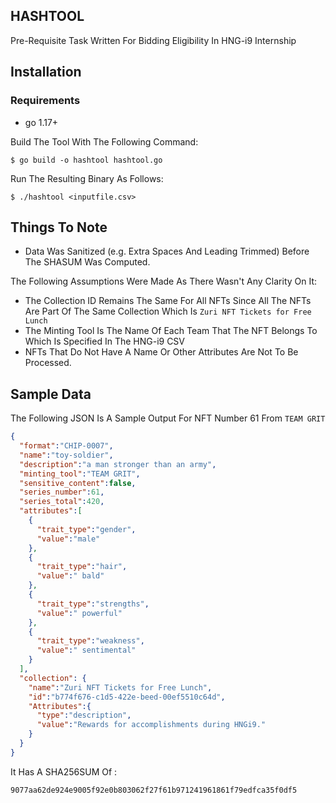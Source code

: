 ## HASHTOOL

Pre-Requisite Task Written For Bidding Eligibility In HNG-i9 Internship


## Installation

### Requirements
 - go 1.17+
 
Build The Tool With The Following Command:
```shell
$ go build -o hashtool hashtool.go
```

Run The Resulting Binary As Follows:
```shell
$ ./hashtool <inputfile.csv>
```

## Things To Note
 
- Data Was Sanitized (e.g. Extra Spaces And Leading Trimmed) Before The SHASUM Was Computed.

The Following Assumptions Were Made As There Wasn't Any Clarity On It:

- The Collection ID Remains The Same For All NFTs Since All The NFTs Are Part Of The Same Collection Which Is `Zuri NFT Tickets for Free Lunch`
- The Minting Tool Is The Name Of Each Team That The NFT Belongs To Which Is Specified In The HNG-i9 CSV
- NFTs That Do Not Have A Name Or Other Attributes Are Not To Be Processed.


## Sample Data
The Following JSON Is A Sample Output For NFT Number 61 From `TEAM GRIT`
```json
{
  "format":"CHIP-0007",
  "name":"toy-soldier",
  "description":"a man stronger than an army",
  "minting_tool":"TEAM GRIT",
  "sensitive_content":false,
  "series_number":61,
  "series_total":420,
  "attributes":[
    {
      "trait_type":"gender",
      "value":"male"
    },
    {
      "trait_type":"hair",
      "value":" bald"
    },
    {
      "trait_type":"strengths",
      "value":" powerful"
    },
    {
      "trait_type":"weakness",
      "value":" sentimental"
    }
  ],
  "collection": {
    "name":"Zuri NFT Tickets for Free Lunch",
    "id":"b774f676-c1d5-422e-beed-00ef5510c64d",
    "Attributes":{
      "type":"description",
      "value":"Rewards for accomplishments during HNGi9."
    }
  }
}
```

It Has A SHA256SUM Of :
```text
9077aa62de924e9005f92e0b803062f27f61b971241961861f79edfca35f0df5
```